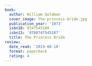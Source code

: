```yaml
---
book:
  author: William Goldman
  cover_image: the-princess-bride.jpg
  publication_year: '1973'
  isbn10: 0747545189
  isbn13: '9780747545187'
  title: The Princess Bride
review:
  date_read: '2019-08-18'
  format: paperback
  rating: 4
---
```


